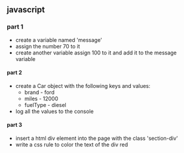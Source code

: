 ## javascript

### part 1
- create a variable named 'message'
- assign the number 70 to it
- create another variable assign 100 to it and add it to the message variable 

#### part 2
- create a Car object with the following keys and values:
  - brand - ford
  - miles - 12000
  - fuelType - diesel
- log all the values to the console

#### part 3

- insert a html div element into the page with the class 'section-div'
- write a css rule to color the text of the div red